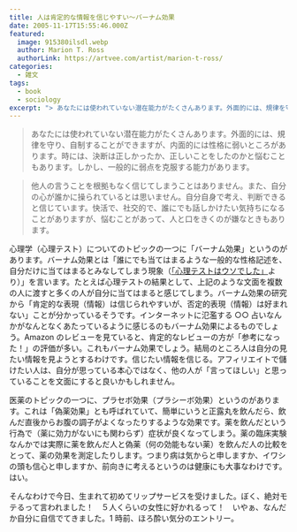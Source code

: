 ```yaml
---
title: 人は肯定的な情報を信じやすい〜バーナム効果
date: 2005-11-17T15:55:46.000Z
featured:
  image: 915380ilsdl.webp
  author: Marion T. Ross
  authorLink: https://artvee.com/artist/marion-t-ross/
categories:
  - 雑文
tags:
  - book
  - sociology
excerpt: "> あなたには使われていない潜在能力がたくさんあります。外面的には、規律を守り、自制することができますが、内面的には性格に弱いところがあります。時には、決断は正しかったか、正しいことをしたのかと悩むこともあります。しかし、一般的に弱点を克服する能力があります。"
---
```


> あなたには使われていない潜在能力がたくさんあります。外面的には、規律を守り、自制することができますが、内面的には性格に弱いところがあります。時には、決断は正しかったか、正しいことをしたのかと悩むこともあります。しかし、一般的に弱点を克服する能力があります。

> 他人の言うことを根拠もなく信じてしまうことはありません。また、自分の心が誰かに操られているとは思いません。自分自身で考え、判断できると信じています。快活で、社交的で、誰にでも話しかけたい気持ちになることがありますが、悩むことがあって、人と口をきくのが嫌なときもあります。

心理学（心理テスト）についてのトピックの一つに「バーナム効果」というのがあります。バーナム効果とは「誰にでも当てはまるような一般的な性格記述を、自分だけに当てはまるとみなしてしまう現象（[「心理テストはウソでした」](http://www.amazon.co.jp/exec/obidos/ASIN/4822244466/ref=nosim/yutakayamaguc-22)より）」を言います。たとえば心理テストの結果として、上記のような文面を複数の人に渡すと多くの人が自分に当てはまると感じてしまう。バーナム効果の研究から「肯定的な表現（情報）は信じられやすいが、否定的表現（情報）は好まれない」ことが分かっているそうです。インターネットに氾濫する ○○ 占いなんかがなんとなくあたっているように感じるのもバーナム効果によるものでしょう。Amazon のレビューを見ていると、肯定的なレビューの方が「参考になった！」の評価が多い。これもバーナム効果でしょう。結局のところ人は自分の見たい情報を見ようとするわけです。信じたい情報を信じる。アフィリエイトで儲けたい人は、自分が思っている本心ではなく、他の人が「言ってほしい」と思っていることを文面にすると良いかもしれません。

医薬のトピックの一つに、プラセボ効果（プラシーボ効果）というのがあります。これは「偽薬効果」とも呼ばれていて、簡単にいうと正露丸を飲んだら、飲んだ直後からお腹の調子がよくなったりするような効果です。薬を飲んだという行為で（薬に効力がないにも関わらず）症状が良くなってしまう。薬の臨床実験なんかでは実際に薬を飲んだ人と偽薬（何の効能もない薬）を飲んだ人の比較をとって、薬の効果を測定したりします。つまり病は気からと申しますか、イワシの頭も信心と申しますか、前向きに考えるというのは健康にも大事なわけです。はい。

そんなわけで今日、生まれて初めてリップサービスを受けました。ぼく、絶対モテるって言われました！　５人くらいの女性に好かれるって！　いやぁ、なんだか自分に自信でてきました。1 時前、ほろ酔い気分のエントリー。
